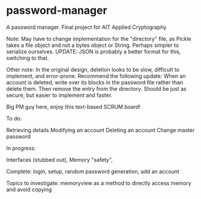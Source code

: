 # password-manager
A password manager. Final project for AIT Applied Cryptography

Note: May have to change implementation for the "directory" file, as Pickle takes a file object and not a bytes object or String. Perhaps simpler to serialize ourselves. UPDATE: JSON is probably a better format for this, switching to that.

Other note: In the original design, deletion looks to be slow, difficult to implement, and error-prone. Recommend the following update: When an account is deleted, write over its blocks in the password file rather than delete them. Then remove the entry from the directory. Should be just as secure, but easier to implement and faster.

Big PM guy here, enjoy this text-based SCRUM board!

To do:

Retrieving details
Modifying an account
Deleting an account
Change master password

  


In progress:

Interfaces (stubbed out), 
Memory "safety",


Complete: 
login,
setup,
random password generation,
add an account


Topics to investigate:
memoryview as a method to directly access memory and avoid copying
